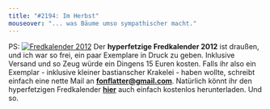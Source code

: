 ```yaml
---
title: "#2194: Im Herbst"
mouseover: "... was Bäume umso sympathischer macht."
---
```


PS:
<a href="http://www.fonflatter.de/kalender" title="Fredkalender 2012"><img src="http://www.fonflatter.de/bilder/kalender2012_or.png" alt="Fredkalender 2012" /></a>
Der <strong>hyperfetzige Fredkalender 2012</strong><a href="http://www.fonflatter.de/kalender" title="Fredkalender 2012"></a> ist draußen, und ich war so frei, ein paar Exemplare in Druck zu geben. Inklusive Versand und so Zeug würde ein Dingens 15 Euren kosten. Falls ihr also ein Exemplar - inklusive kleiner bastianscher Krakelei  - haben wollte, schreibt einfach eine nette Mail an <a href="mailto:fonflatter@gmail.com"><strong>fonflatter@gmail.com</strong></a>.
Natürlich könnt ihr den hyperfetzigen Fredkalender <a href="http://www.fonflatter.de/kalender" title="Fredkalender 2012"><strong>hier</strong></a> auch einfach kostenlos herunterladen. 
Und so.
